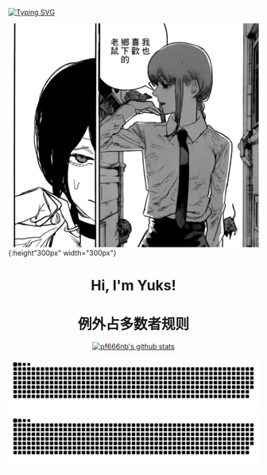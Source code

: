 [![Typing SVG](https://readme-typing-svg.herokuapp.com?font=Fira+Code&pause=1000&color=6277F7&center=true&vCenter=true&width=435&lines=%E8%BF%99%E4%B8%8D%E6%98%AF%E5%A4%B1%E8%B4%A5%EF%BC%8C%E8%80%8C%E6%98%AF%E4%B8%80%E6%AC%A1%E6%8C%91%E6%88%98%E7%9A%84%E6%9C%BA%E4%BC%9A)](https://git.io/typing-svg)


![img](https://github.com/pf666nb/pf666nb/blob/main/251657944137_.pic.jpg){:height"300px" width="300px"}
<h1 align="center">Hi, I'm Yuks!</h1>
<h1 align="center">例外占多数者规则</h1>

<p align="center">
  <a href="https://github.com/pf666nb"><img src="https://github-readme-stats.vercel.app/api?username=pf666nb&hide_border=true&show_icons=true" alt="pf666nb's github stats"></a>
</p>

![暗色](https://raw.githubusercontent.com/pf666nb/pf666nb/output/github-contribution-grid-snake-dark.svg#gh-dark-mode-only)
![亮色](https://raw.githubusercontent.com/pf666nb/pf666nb/output/github-contribution-grid-snake.svg#gh-light-mode-only)
